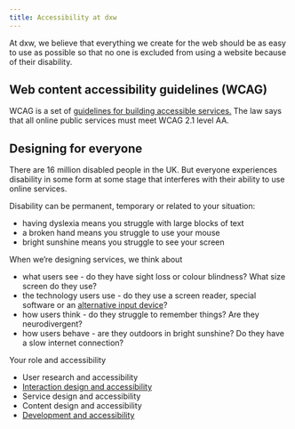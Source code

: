 ```yaml
---
title: Accessibility at dxw
---
```

At dxw, we believe that everything we create for the web should be as easy to use as possible so that no one is excluded from using a website because of their disability.

## Web content accessibility guidelines (WCAG)

WCAG is a set of [guidelines for building accessible services.](https://www.w3.org/WAI/standards-guidelines/wcag/) The law says that all online public services must meet WCAG 2.1 level AA. 


## Designing for everyone

There are 16 million disabled people in the UK. But everyone experiences disability in some form at some stage that interferes with their ability to use online services.

Disability can be permanent, temporary or related to your situation:

* having dyslexia means you struggle with large blocks of text
* a broken hand means you struggle to use your mouse
* bright sunshine means you struggle to see your screen

When we’re designing services, we think about

* what users see - do they have sight loss or colour blindness? What size screen do they use?
* the technology users use - do they use a screen reader, special software or an [alternative input device](https://business.scope.org.uk/article/assistive-technology-devices-definitions-how-disabled-people-use-the-web)?
* how users think - do they struggle to remember things? Are they neurodivergent?
* how users behave - are they outdoors in bright sunshine? Do they have a slow internet connection?

Your role and accessibility

* User research and accessibility
* [Interaction design and accessibility](interaction-design)
* Service design and accessibility
* Content design and accessibility
* [Development and accessibility](development)
